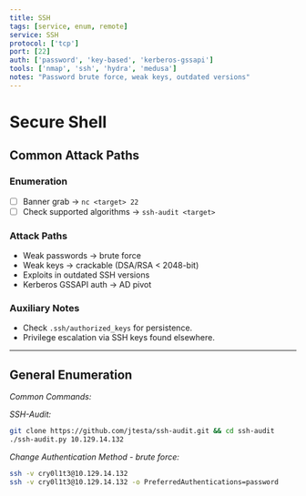 ```yaml
---
title: SSH
tags: [service, enum, remote]
service: SSH
protocol: ['tcp']
port: [22]
auth: ['password', 'key-based', 'kerberos-gssapi']
tools: ['nmap', 'ssh', 'hydra', 'medusa']
notes: "Password brute force, weak keys, outdated versions"
---
```


# Secure Shell

## Common Attack Paths

### Enumeration
- [ ] Banner grab → `nc <target> 22`
- [ ] Check supported algorithms → `ssh-audit <target>`

### Attack Paths
- Weak passwords → brute force
- Weak keys → crackable (DSA/RSA < 2048-bit)
- Exploits in outdated SSH versions
- Kerberos GSSAPI auth → AD pivot

### Auxiliary Notes
- Check `.ssh/authorized_keys` for persistence.
- Privilege escalation via SSH keys found elsewhere.

---

## General Enumeration

*Common Commands:*

*SSH-Audit:*
 ```bash
git clone https://github.com/jtesta/ssh-audit.git && cd ssh-audit
./ssh-audit.py 10.129.14.132
 ```
*Change Authentication Method - brute force:*

```bash
ssh -v cry0l1t3@10.129.14.132
ssh -v cry0l1t3@10.129.14.132 -o PreferredAuthentications=password
```